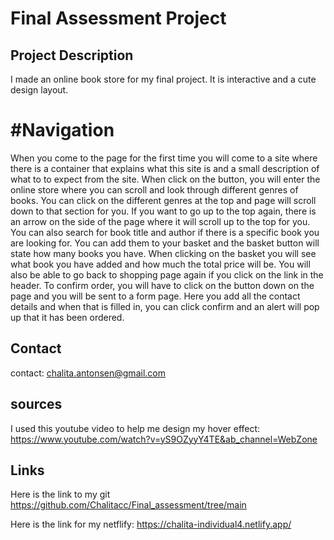 # Final Assessment Project


 
## Project Description
I made an online book store for my final project. It is interactive and a cute design layout. 


# #Navigation 
When you come to the page for the first time you will come to a site where there is a container that explains what this site is and a small description of what to to expect from the site. When click on the button, you will enter the online store where you can scroll and look through different genres of books. You can click on the different genres at the top and page will scroll down to that section for you. If you want to go up to the top again, there is an arrow on the side of the page where it will scroll up to the top for you. You can also search for book title and author if there is a specific book you are looking for.  You can add them to your basket and the basket button will state how many books you have. When clicking on the basket you will see what book you have added and how much the total price will be. You will also be able to go back to shopping page again if you click on the link in the header. To confirm order, you will have to click on the button down on the page and you will be sent to a form page. Here you add all the contact details and when that is filled in, you can click confirm and an alert will pop up that it has been ordered. 

## Contact
contact: chalita.antonsen@gmail.com

## sources
I used this youtube video to help me design my hover effect: 
https://www.youtube.com/watch?v=yS9OZyyY4TE&ab_channel=WebZone 


## Links
Here is the link to my git https://github.com/Chalitacc/Final_assessment/tree/main

Here is the link for my netflify: https://chalita-individual4.netlify.app/
